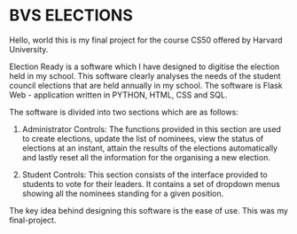 # BVS ELECTIONS

Hello, world this is my final project for the course CS50 offered by Harvard University.

Election Ready is a software which I have designed to digitise the election held in my school.
This software clearly analyses the needs of the student council elections that are held annually in my school.
The software is Flask Web - application written in PYTHON, HTML, CSS and SQL.

The software is divided into two sections which are as follows:
1) Administrator Controls:
   The functions provided in this section are used to create elections, update the list of nominees,
   view the status of elections at an instant, attain the results of the elections automatically and lastly
   reset all the information for the organising a new election.

2) Student Controls:
   This section consists of the interface provided to students to vote for their leaders. It contains a set of
   dropdown menus showing all the nominees standing for a given position.

The key idea behind designing this software is the ease of use.
This was my final-project.